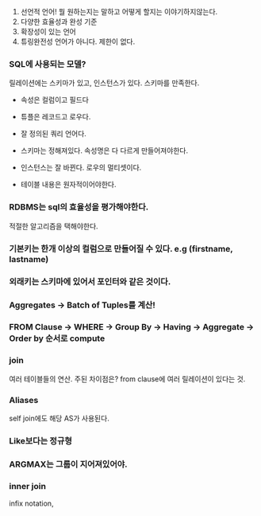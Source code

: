 1. 선언적 언어! 뭘 원하는지는 말하고 어떻게 할지는 이야기하지않는다. 
2. 다양한 효율성과 완성 기준
3. 확장성이 있는 언어
4. 튜링완전성 언어가 아니다. 제한이 없다.

### SQL에 사용되는 모델? 
릴레이션에는 스키마가 있고, 인스턴스가 있다. 스키마를 만족한다. 
- 속성은 컬럼이고 필드다
- 튜플은 레코드고 로우다.
- 잘 정의된 쿼리 언어다. 

- 스키마는 정해져있다. 속성명은 다 다르게 만들어져야한다. 
- 인스턴스는 잘 바뀐다. 로우의 멀티셋이다. 
- 테이블 내용은 원자적이어야한다. 

### RDBMS는 sql의 효율성을 평가해야한다. 
적절한 알고리즘을 택해야한다.

### 기본키는 한개 이상의 컬럼으로 만들어질 수 있다. e.g (firstname, lastname)

### 외래키는 스키마에 있어서 포인터와 같은 것이다. 

### Aggregates -> Batch of Tuples를 계산! 

### FROM Clause -> WHERE -> Group By -> Having -> Aggregate -> Order by 순서로 compute

### join
여러 테이블들의 연산. 주된 차이점은? from clause에 여러 릴레이션이 있다는 것.

### Aliases
self join에도 해당 AS가 사용된다. 

### Like보다는 정규형

### ARGMAX는 그룹이 지어져있어야. 

### inner join
infix notation, 